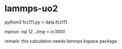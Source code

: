 # lammps-uo2

python3 fcc111.py > data.fcc111

mpirun -np 12 ../lmp < in.1000

remark: this calculation needs lammps kspace package
